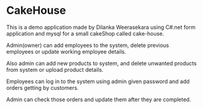 # CakeHouse

This is a demo application made by Dilanka Weerasekara using C#.net form application and mysql for a small cakeShop called cake-house.

Admin(owner) can add employees to the system, delete previous employees or update working employee details.

Also admin can add new products to system, and delete unwanted products from system or upload product details.

Employees can log in to the system using admin given password and add orders getting by customers.

Admin can check those orders and update them after they are completed.
